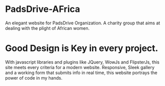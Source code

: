 # PadsDrive-AFrica
An elegant website for PadsDrive Organization. A charity group that aims at dealing with the plight of African women.

# Good Design is Key in every project.
With javascript libraries and plugins like JQuery, WowJs and FlipsterJs, this site meets every criteria for a modern website.
Responsive, Sleek gallery and a working form that submits info in real time, this website portrays the power of code in my hands.
